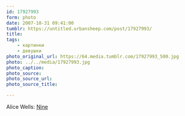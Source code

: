 ```yaml
---
id: 17927993
form: photo
date: 2007-10-31 09:41:00
tumblr: https://untitled.urbansheep.com/post/17927993/
title:
tags:
    - картинки
    - девушки
photo_original_url: https://64.media.tumblr.com/17927993_500.jpg
photo: ../../media/17927993.jpg
photo_caption:
photo_source:
photo_source_url:
photo_source_title:

---
```


<p>Alice Wells: <a href="http://www.alicewells.com/9.html">Nine</a></p>
